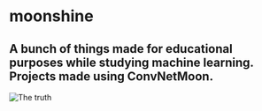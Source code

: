 # moonshine
A bunch of things made for educational purposes while studying machine learning.
Projects made using ConvNetMoon.
---

![The truth](http://s2.quickmeme.com/img/ab/abdd928ceb8c9e10268b31c3c26be47c2fe1edb8037feae792a1fcc40a05e8ca.jpg)
